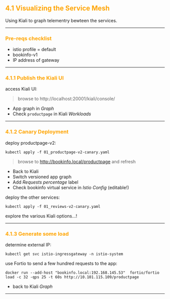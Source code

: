 ## <font color="orange"> 4.1 Visualizing the Service Mesh </font>
Using Kiali to graph telementry bewteen the services.

---

### <font color="orange"> Pre-reqs checklist </font>
* istio profile = default
* bookinfo-v1
* IP address of gateway

---

### <font color="orange"> 4.1.1 Publish the Kiali UI </font>
access Kiali UI:

> browse to http://localhost:20001/kiali/console/

- App graph in _Graph_
- Check `productpage` in Kiali _Workloads_

---

### <font color="orange"> 4.1.2 Canary Deployment </font>
deploy productpage-v2:
```
kubectl apply -f 01_productpage-v2-canary.yaml
```
> browse to http://bookinfo.local/productpage and refresh 

- Back to Kiali
- Switch versioned app graph
- Add _Requests percentage_ label
- Check bookinfo virtual service in _Istio Config_ (editable!)

deploy the other services:
```
kubectl apply -f 01_reviews-v2-canary.yaml
```
explore the various Kiali options...!

---

### <font color="orange"> 4.1.3 Generate some load </font>
determine external IP:
```
kubectl get svc istio-ingressgateway -n istio-system
```
use Fortio to send a few hundred requests to the app:
```
docker run --add-host "bookinfo.local:192.168.145.53"  fortio/fortio load -c 32 -qps 25 -t 60s http://10.101.115.109/productpage
```
- back to Kiali _Graph_

---
